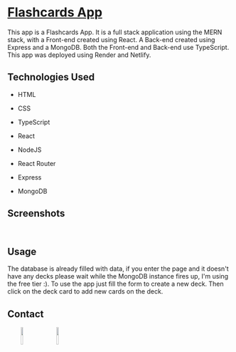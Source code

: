 <h1><a href="https://zippy-salmiakki-2f74a3.netlify.app/" target="_blank">Flashcards App</a></h1>
<p>This app is a Flashcards App. It is a full stack application using the MERN stack, with a Front-end created using React. A Back-end created using Express and a MongoDB. Both the Front-end
and Back-end use TypeScript. This app was deployed using Render and Netlify.</p>
<h2>Technologies Used</h2>
<ul>
<li>HTML</li>
</ul><ul>
<li>CSS</li>
</ul><ul>
<li>TypeScript</li>
</ul><ul>
<li>React</li>
</ul><ul>
<li>NodeJS</li>
</ul>
<ul>
<li>React Router</li>
</ul>
<ul>
<li>Express</li>
</ul><ul>
<li>MongoDB</li>
</ul>
<h2>Screenshots</h2>
<p><a href="https://zippy-salmiakki-2f74a3.netlify.app/" target="_blank"><img src="https://i.imgur.com/85mti3j.png" alt=""></a></p>
<p><a href="https://zippy-salmiakki-2f74a3.netlify.app/" target="_blank"><img src="https://i.imgur.com/xgcb4qC.png" alt=""></a>
<h2>Usage</h2>
<p>The database is already filled with data, if you enter the page and it doesn't have any decks please wait while the MongoDB instance fires up, I'm using the free tier :). To use the app just fill the form to create a new deck. Then click on the deck card to add new cards on the deck.</p>

<h2>Contact</h2>
<p><span style="margin-right: 30px;"></span><a href="https://www.linkedin.com/in/jose-miguel-carvajal-jimenez/" target="_blank"><img target="_blank" src="https://cdn.jsdelivr.net/gh/devicons/devicon/icons/linkedin/linkedin-original.svg" style="width: 10%;"></a><span style="margin-right: 30px;"></span><a href="https://github.com/jmcarvajalj" ><img target="_blank" src="https://cdn.jsdelivr.net/gh/devicons/devicon/icons/github/github-original.svg" style="width: 10%;"></a></p>